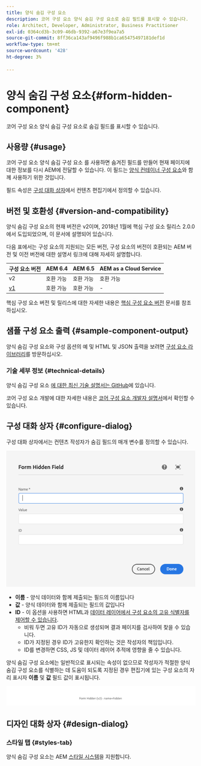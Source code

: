 ```yaml
---
title: 양식 숨김 구성 요소
description: 코어 구성 요소 양식 숨김 구성 요소로 숨김 필드를 표시할 수 있습니다.
role: Architect, Developer, Administrator, Business Practitioner
exl-id: 0364cd3b-3c09-46db-9392-a67e3f9ea7a5
source-git-commit: 8ff36ca143af9496f988b1ca65475497181def1d
workflow-type: tm+mt
source-wordcount: '428'
ht-degree: 3%

---
```


# 양식 숨김 구성 요소{#form-hidden-component}

코어 구성 요소 양식 숨김 구성 요소로 숨김 필드를 표시할 수 있습니다.

## 사용량 {#usage}

코어 구성 요소 양식 숨김 구성 요소 를 사용하면 숨겨진 필드를 만들어 현재 페이지에 대한 정보를 다시 AEM에 전달할 수 있습니다. 이 필드는 [양식 컨테이너 구성 요소](form-container.md)와 함께 사용하기 위한 것입니다.

필드 속성은 [구성 대화 상자](form-hidden.md)에서 컨텐츠 편집기에서 정의할 수 있습니다.

## 버전 및 호환성 {#version-and-compatibility}

양식 숨김 구성 요소의 현재 버전은 v2이며, 2018년 1월에 핵심 구성 요소 릴리스 2.0.0에서 도입되었으며, 이 문서에 설명되어 있습니다.

다음 표에서는 구성 요소의 지원되는 모든 버전, 구성 요소의 버전이 호환되는 AEM 버전 및 이전 버전에 대한 설명서 링크에 대해 자세히 설명합니다.

| 구성 요소 버전 | AEM 6.4 | AEM 6.5 | AEM as a Cloud Service |
|--- |--- |--- |---|
| v2 | 호환 가능 | 호환 가능 | 호환 가능 |
| [v1](/help/components/v1/form-hidden-v1.md) | 호환 가능 | 호환 가능 | - |

핵심 구성 요소 버전 및 릴리스에 대한 자세한 내용은 [핵심 구성 요소 버전](/help/versions.md) 문서를 참조하십시오.

## 샘플 구성 요소 출력 {#sample-component-output}

양식 숨김 구성 요소와 구성 옵션의 예 및 HTML 및 JSON 출력을 보려면 [구성 요소 라이브러리](https://adobe.com/go/aem_cmp_library_form_hidden)를 방문하십시오.

### 기술 세부 정보 {#technical-details}

양식 숨김 구성 요소 [에 대한 최신 기술 설명서는 GitHub](https://adobe.com/go/aem_cmp_tech_form_hidden_v2)에 있습니다.

코어 구성 요소 개발에 대한 자세한 내용은 [코어 구성 요소 개발자 설명서](/help/developing/overview.md)에서 확인할 수 있습니다.

## 구성 대화 상자 {#configure-dialog}

구성 대화 상자에서는 컨텐츠 작성자가 숨김 필드의 매개 변수를 정의할 수 있습니다.

![양식 숨김 편집 대화 상자](/help/assets/form-hidden-edit.png)

* **이름**  - 양식 데이터와 함께 제출되는 필드의 이름입니다
* **값**  - 양식 데이터와 함께 제출되는 필드의 값입니다
* **ID**  - 이 옵션을 사용하면 HTML과  [데이터 레이어에서 구성 요소의 고유 식별자를 제어할 수 있습니다](/help/developing/data-layer/overview.md).
   * 비워 두면 고유 ID가 자동으로 생성되며 결과 페이지를 검사하여 찾을 수 있습니다.
   * ID가 지정된 경우 ID가 고유한지 확인하는 것은 작성자의 책임입니다.
   * ID를 변경하면 CSS, JS 및 데이터 레이어 추적에 영향을 줄 수 있습니다.

양식 숨김 구성 요소에는 일반적으로 표시되는 속성이 없으므로 작성자가 적절한 양식 숨김 구성 요소를 식별하는 데 도움이 되도록 지정된 경우 편집기에 있는 구성 요소의 자리 표시자 **이름** 및 **값** 필드 값이 표시됩니다.

![숨겨진 구성 요소의 예](/help/assets/form-hidden-example.png)

## 디자인 대화 상자 {#design-dialog}

### 스타일 탭 {#styles-tab}

양식 숨김 구성 요소는 AEM [스타일 시스템](/help/get-started/authoring.md#component-styling)을 지원합니다.
